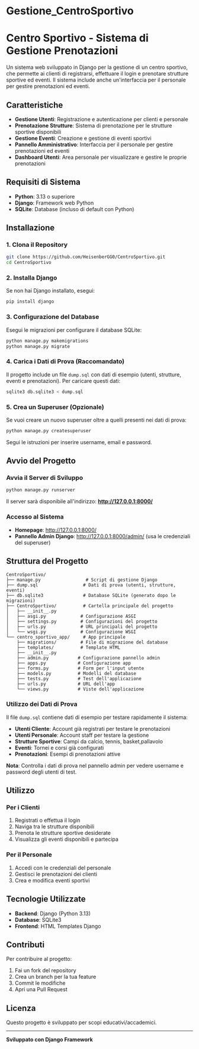 ﻿# Gestione_CentroSportivo
# Centro Sportivo - Sistema di Gestione Prenotazioni

Un sistema web sviluppato in Django per la gestione di un centro sportivo, che permette ai clienti di registrarsi, effettuare il login e prenotare strutture sportive ed eventi. Il sistema include anche un'interfaccia per il personale per gestire prenotazioni ed eventi.

## Caratteristiche

- **Gestione Utenti**: Registrazione e autenticazione per clienti e personale
- **Prenotazione Strutture**: Sistema di prenotazione per le strutture sportive disponibili
- **Gestione Eventi**: Creazione e gestione di eventi sportivi
- **Pannello Amministrativo**: Interfaccia per il personale per gestire prenotazioni ed eventi
- **Dashboard Utenti**: Area personale per visualizzare e gestire le proprie prenotazioni

## Requisiti di Sistema

- **Python**: 3.13 o superiore
- **Django**: Framework web Python
- **SQLite**: Database (incluso di default con Python)

## Installazione

### 1. Clona il Repository

```bash
git clone https://github.com/HeisenberGG0/CentroSportivo.git
cd CentroSportivo
```

### 2. Installa Django

Se non hai Django installato, esegui:

```bash
pip install django
```

### 3. Configurazione del Database

Esegui le migrazioni per configurare il database SQLite:

```bash
python manage.py makemigrations
python manage.py migrate
```

### 4. Carica i Dati di Prova (Raccomandato)

Il progetto include un file `dump.sql` con dati di esempio (utenti, strutture, eventi e prenotazioni). Per caricare questi dati:

```bash
sqlite3 db.sqlite3 < dump.sql
```

### 5. Crea un Superuser (Opzionale)

Se vuoi creare un nuovo superuser oltre a quelli presenti nei dati di prova:

```bash
python manage.py createsuperuser
```

Segui le istruzioni per inserire username, email e password.

## Avvio del Progetto

### Avvia il Server di Sviluppo

```bash
python manage.py runserver
```

Il server sarà disponibile all'indirizzo: **http://127.0.0.1:8000/**

### Accesso al Sistema

- **Homepage**: http://127.0.0.1:8000/
- **Pannello Admin Django**: http://127.0.0.1:8000/admin/ (usa le credenziali del superuser)

## Struttura del Progetto

```
CentroSportivo/
├── manage.py                 # Script di gestione Django
├── dump.sql                 # Dati di prova (utenti, strutture, eventi)
├── db.sqlite3               # Database SQLite (generato dopo le migrazioni)
├── CentroSportivo/          # Cartella principale del progetto
│   ├── __init__.py
│   ├── asgi.py             # Configurazione ASGI
│   ├── settings.py         # Configurazioni del progetto
│   ├── urls.py             # URL principali del progetto
│   └── wsgi.py             # Configurazione WSGI
└── centro_sportivo_app/     # App principale
    ├── migrations/         # File di migrazione del database
    ├── templates/          # Template HTML
    ├── __init__.py
    ├── admin.py           # Configurazione pannello admin
    ├── apps.py            # Configurazione app
    ├── forms.py           # Form per l'input utente
    ├── models.py          # Modelli del database
    ├── tests.py           # Test dell'applicazione
    ├── urls.py            # URL dell'app
    └── views.py           # Viste dell'applicazione
```

### Utilizzo dei Dati di Prova

Il file `dump.sql` contiene dati di esempio per testare rapidamente il sistema:

- **Utenti Cliente**: Account già registrati per testare le prenotazioni
- **Utenti Personale**: Account staff per testare la gestione
- **Strutture Sportive**: Campi da calcio, tennis, basket,pallavolo 
- **Eventi**: Tornei e corsi già configurati
- **Prenotazioni**: Esempi di prenotazioni attive

**Nota**: Controlla i dati di prova nel pannello admin per vedere username e password degli utenti di test.

## Utilizzo

### Per i Clienti
1. Registrati o effettua il login
2. Naviga tra le strutture disponibili
3. Prenota le strutture sportive desiderate
4. Visualizza gli eventi disponibili e partecipa

### Per il Personale
1. Accedi con le credenziali del personale
2. Gestisci le prenotazioni dei clienti
3. Crea e modifica eventi sportivi



## Tecnologie Utilizzate

- **Backend**: Django (Python 3.13)
- **Database**: SQLite3
- **Frontend**: HTML Templates Django


## Contributi

Per contribuire al progetto:
1. Fai un fork del repository
2. Crea un branch per la tua feature
3. Commit le modifiche
4. Apri una Pull Request

## Licenza

Questo progetto è sviluppato per scopi educativi/accademici.

---

**Sviluppato con Django Framework**
